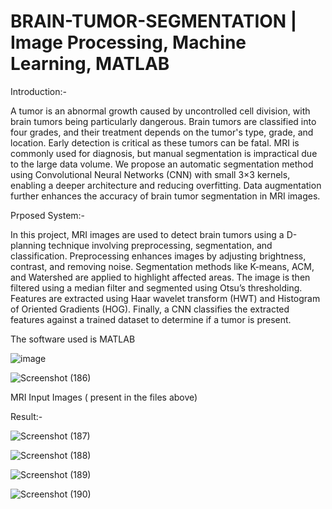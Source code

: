 # BRAIN-TUMOR-SEGMENTATION |  Image Processing, Machine Learning, MATLAB

Introduction:-

A tumor is an abnormal growth caused by uncontrolled cell division, with brain tumors being particularly dangerous. Brain tumors are classified into four grades, and their treatment depends on the tumor's type, grade, and location. Early detection is critical as these tumors can be fatal. MRI is commonly used for diagnosis, but manual segmentation is impractical due to the large data volume. We propose an automatic segmentation method using Convolutional Neural Networks (CNN) with small 3×3 kernels, enabling a deeper architecture and reducing overfitting. Data augmentation further enhances the accuracy of brain tumor segmentation in MRI images.

Prposed System:- 

In this project, MRI images are used to detect brain tumors using a D-planning technique involving preprocessing, segmentation, and classification. Preprocessing enhances images by adjusting brightness, contrast, and removing noise. Segmentation methods like K-means, ACM, and Watershed are applied to highlight affected areas. The image is then filtered using a median filter and segmented using Otsu’s thresholding. Features are extracted using Haar wavelet transform (HWT) and Histogram of Oriented Gradients (HOG). Finally, a CNN classifies the extracted features against a trained dataset to determine if a tumor is present.

The software used is MATLAB

![image](https://github.com/rutbala/BRAIN-TUMOR-SEGMENTATION-USING-CONVOLUTIONAL-NEURAL-NETWORKS-IN-MRI-IMAGES/assets/165860969/4e3befe7-bf0a-4b00-a0ce-5328a45ba4cf)

![Screenshot (186)](https://github.com/rutbala/BRAIN-TUMOR-SEGMENTATION-USING-CONVOLUTIONAL-NEURAL-NETWORKS-IN-MRI-IMAGES/assets/165860969/4f4c67e0-03fa-46ed-9507-762328f4927a)

MRI Input Images ( present in the files above)

Result:-

![Screenshot (187)](https://github.com/rutbala/BRAIN-TUMOR-SEGMENTATION-USING-CONVOLUTIONAL-NEURAL-NETWORKS-IN-MRI-IMAGES/assets/165860969/33229e00-fa00-4c8b-a698-64d0f8d8d605)

![Screenshot (188)](https://github.com/rutbala/BRAIN-TUMOR-SEGMENTATION-USING-CONVOLUTIONAL-NEURAL-NETWORKS-IN-MRI-IMAGES/assets/165860969/8b96f0d8-0d86-473b-875d-c1e20b486cf6)

![Screenshot (189)](https://github.com/rutbala/BRAIN-TUMOR-SEGMENTATION-USING-CONVOLUTIONAL-NEURAL-NETWORKS-IN-MRI-IMAGES/assets/165860969/dd947834-010a-429e-9ca5-35dce228dc93)

![Screenshot (190)](https://github.com/rutbala/BRAIN-TUMOR-SEGMENTATION-USING-CONVOLUTIONAL-NEURAL-NETWORKS-IN-MRI-IMAGES/assets/165860969/54858918-48bf-4425-b5d4-398e9cd33ffd)





